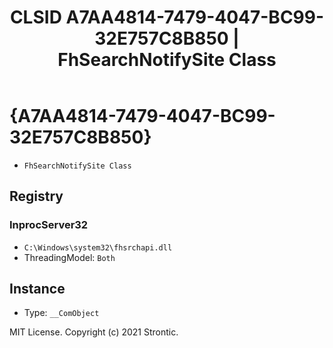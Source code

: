 ﻿---
title: "CLSID A7AA4814-7479-4047-BC99-32E757C8B850 | FhSearchNotifySite Class"
excerpt: What is COM-Object CLSID A7AA4814-7479-4047-BC99-32E757C8B850?
---

# {A7AA4814-7479-4047-BC99-32E757C8B850}

* `FhSearchNotifySite Class`

## Registry


### InprocServer32

* `C:\Windows\system32\fhsrchapi.dll`
* ThreadingModel: `Both`

## Instance

* Type: `__ComObject`

MIT License. Copyright (c) 2021 Strontic.


